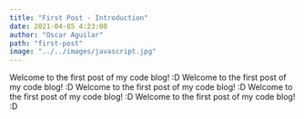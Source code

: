 ```yaml
---
title: "First Post - Introduction"
date: 2021-04-05 4:23:00
author: "Oscar Aguilar"
path: "first-post"
image: "../../images/javascript.jpg"
---
```


Welcome to the first post of my code blog! :D
Welcome to the first post of my code blog! :D
Welcome to the first post of my code blog! :D
Welcome to the first post of my code blog! :D
Welcome to the first post of my code blog! :D